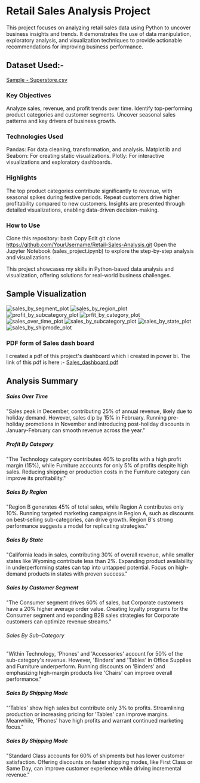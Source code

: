 
# Retail Sales Analysis Project

This project focuses on analyzing retail sales data using Python to uncover business insights and trends. It demonstrates the use of data manipulation, exploratory analysis, and visualization techniques to provide actionable recommendations for improving business performance.

## Dataset Used:-
[Sample - Superstore.csv](https://github.com/user-attachments/files/18677299/Sample.-.Superstore.csv)

### Key Objectives
Analyze sales, revenue, and profit trends over time.
Identify top-performing product categories and customer segments.
Uncover seasonal sales patterns and key drivers of business growth.

### Technologies Used
Pandas: For data cleaning, transformation, and analysis.
Matplotlib and Seaborn: For creating static visualizations.
Plotly: For interactive visualizations and exploratory dashboards.

### Highlights
The top product categories contribute significantly to revenue, with seasonal spikes during festive periods.
Repeat customers drive higher profitability compared to new customers.
Insights are presented through detailed visualizations, enabling data-driven decision-making.

### How to Use
Clone this repository:
bash
Copy
Edit
git clone https://github.com/YourUsername/Retail-Sales-Analysis.git
Open the Jupyter Notebook (sales_project.ipynb) to explore the step-by-step analysis and visualizations.


This project showcases my skills in Python-based data analysis and visualization, offering solutions for real-world business challenges.

## Sample Visualization


![sales_by_segment_plot](https://github.com/user-attachments/assets/4c5bad2b-d7e3-4888-861c-2a9d031ccce5)
![sales_by_region_plot](https://github.com/user-attachments/assets/078f4528-8046-46b8-9124-34f99508d5cc)
![profit_by_subcategory_plot](https://github.com/user-attachments/assets/af316a19-900d-42a5-9083-1131b70245a6)
![prfit_by_category_plot](https://github.com/user-attachments/assets/f89c204f-802a-4cf7-8254-c6d010e92b91)
![sales_over_time_plot](https://github.com/user-attachments/assets/c7868fcc-cbaf-42c8-8f0e-25e799c26113)
![sales_by_subcategory_plot](https://github.com/user-attachments/assets/2104a9e9-d35d-4c10-859c-44fb69cacc7c)
![sales_by_state_plot](https://github.com/user-attachments/assets/2625c4f6-5e79-4f6a-819d-9ee1b620a5d2)
![sales_by_shipmode_plot](https://github.com/user-attachments/assets/ce68d901-2339-4201-b925-511df384c231)

### PDF form of Sales dash board 

I created a pdf of this project's dashboard which i created in power bi.
The link of this pdf is here :- [Sales_dashboard.pdf](https://github.com/user-attachments/files/18693467/Sales_dashboard.pdf)


## Analysis Summary

##### Sales Over Time
"Sales peak in December, contributing 25% of annual revenue, likely due to holiday demand. However, sales dip by 15% in February. Running pre-holiday promotions in November and introducing post-holiday discounts in January-February can smooth revenue across the year."

##### Profit By Category
"The Technology category contributes 40% to profits with a high profit margin (15%), while Furniture accounts for only 5% of profits despite high sales. Reducing shipping or production costs in the Furniture category can improve its profitability."

##### Sales By Region
"Region B generates 45% of total sales, while Region A contributes only 10%. Running targeted marketing campaigns in Region A, such as discounts on best-selling sub-categories, can drive growth. Region B's strong performance suggests a model for replicating strategies."

##### Sales By State
"California leads in sales, contributing 30% of overall revenue, while smaller states like Wyoming contribute less than 2%. Expanding product availability in underperforming states can tap into untapped potential. Focus on high-demand products in states with proven success."

##### Sales by Customer Segment
"The Consumer segment drives 60% of sales, but Corporate customers have a 20% higher average order value. Creating loyalty programs for the Consumer segment and expanding B2B sales strategies for Corporate customers can optimize revenue streams."

###### Sales By Sub-Category
"Within Technology, 'Phones' and 'Accessories' account for 50% of the sub-category's revenue. However, 'Binders' and 'Tables' in Office Supplies and Furniture underperform. Running discounts on 'Binders' and emphasizing high-margin products like 'Chairs' can improve overall performance."

##### Sales By Shipping Mode
"'Tables' show high sales but contribute only 3% to profits. Streamlining production or increasing pricing for 'Tables' can improve margins. Meanwhile, 'Phones' have high profits and warrant continued marketing focus."

##### Sales By Shipping Mode
"Standard Class accounts for 60% of shipments but has lower customer satisfaction. Offering discounts on faster shipping modes, like First Class or Same Day, can improve customer experience while driving incremental revenue."
